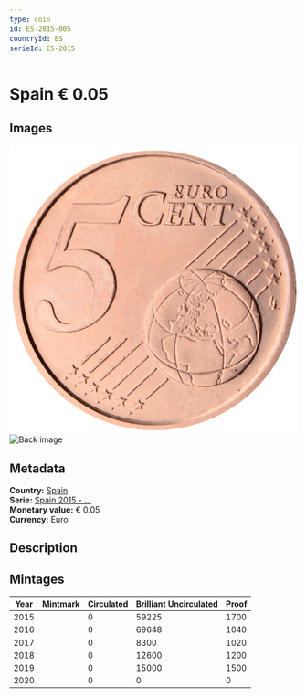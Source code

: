 ```yaml
---
type: coin
id: ES-2015-005
countryId: ES
serieId: ES-2015
---
```


# Spain € 0.05

## Images

![Front image](../../../img/common-2007-005.png) ![Back image](img/spain-2015-005.png)

## Metadata

**Country:** [Spain](../index.md)\
**Serie:** [Spain 2015 - ...](index.md)\
**Monetary value:** € 0.05\
**Currency:** Euro

## Description


## Mintages

| Year | Mintmark | Circulated | Brilliant Uncirculated | Proof |
| ---- | -------- | ---------- | ---------------------- | ----- |
| 2015 |  | 0| 59225 | 1700 |
| 2016 |  | 0| 69648 | 1040 |
| 2017 |  | 0| 8300 | 1020 |
| 2018 |  | 0| 12600 | 1200 |
| 2019 |  | 0| 15000 | 1500 |
| 2020 |  | 0| 0 | 0 |
